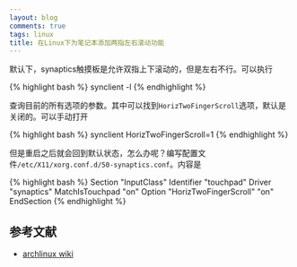```yaml
---
layout: blog
comments: true
tags: linux
title: 在Linux下为笔记本添加两指左右滚动功能
---
```


默认下，synaptics触摸板是允许双指上下滚动的，但是左右不行。可以执行

{% highlight bash %}
synclient -l
{% endhighlight %}

查询目前的所有选项的参数。其中可以找到`HorizTwoFingerScroll`选项，默认是关闭的。可以手动打开

{% highlight bash %}
synclient HorizTwoFingerScroll=1
{% endhighlight %}

但是重启之后就会回到默认状态，怎么办呢？编写配置文件`/etc/X11/xorg.conf.d/50-synaptics.conf`。内容是

{% highlight bash %}
Section "InputClass"
	Identifier "touchpad"
	Driver "synaptics"
	MatchIsTouchpad "on"
	Option "HorizTwoFingerScroll" "on"
EndSection
{% endhighlight %}

## 参考文献

  * [archlinux wiki](https://wiki.archlinux.org/index.php/Touchpad_Synaptics)

